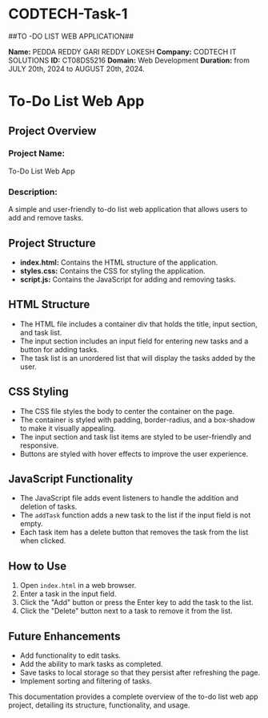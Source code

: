 # CODTECH-Task-1
##TO -DO LIST WEB APPLICATION##

**Name:** PEDDA REDDY GARI REDDY LOKESH
**Company:** CODTECH IT SOLUTIONS
**ID:** CT08DS5216
**Domain:** Web Development
**Duration:** from JULY 20th, 2024 to AUGUST 20th, 2024.

# To-Do List Web App

## Project Overview

### Project Name:
To-Do List Web App

### Description:
A simple and user-friendly to-do list web application that allows users to add and remove tasks.

## Project Structure

- **index.html:** Contains the HTML structure of the application.
- **styles.css:** Contains the CSS for styling the application.
- **script.js:** Contains the JavaScript for adding and removing tasks.

## HTML Structure

- The HTML file includes a container div that holds the title, input section, and task list.
- The input section includes an input field for entering new tasks and a button for adding tasks.
- The task list is an unordered list that will display the tasks added by the user.

## CSS Styling

- The CSS file styles the body to center the container on the page.
- The container is styled with padding, border-radius, and a box-shadow to make it visually appealing.
- The input section and task list items are styled to be user-friendly and responsive.
- Buttons are styled with hover effects to improve the user experience.

## JavaScript Functionality

- The JavaScript file adds event listeners to handle the addition and deletion of tasks.
- The `addTask` function adds a new task to the list if the input field is not empty.
- Each task item has a delete button that removes the task from the list when clicked.

## How to Use

1. Open `index.html` in a web browser.
2. Enter a task in the input field.
3. Click the "Add" button or press the Enter key to add the task to the list.
4. Click the "Delete" button next to a task to remove it from the list.

## Future Enhancements

- Add functionality to edit tasks.
- Add the ability to mark tasks as completed.
- Save tasks to local storage so that they persist after refreshing the page.
- Implement sorting and filtering of tasks.

This documentation provides a complete overview of the to-do list web app project, detailing its structure, functionality, and usage.
